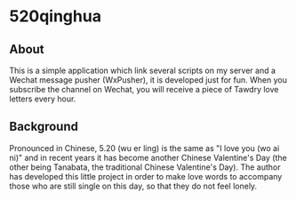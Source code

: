 # 520qinghua
## About
This is a simple application which link several scripts on my server and a Wechat message pusher (WxPusher), it is developed just for fun.
When you subscribe the channel on Wechat, you will receive a piece of Tawdry love letters every hour.
## Background
Pronounced in Chinese, 5.20 (wu er ling) is the same as "I love you (wo ai ni)" and in recent years it has become another Chinese Valentine's Day (the other being Tanabata, the traditional Chinese Valentine's Day).
The author has developed this little project in order to make love words to accompany those who are still single on this day, so that they do not feel lonely.
